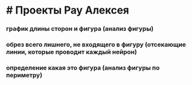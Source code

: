 # # Проекты Рау Алексея
### график длины сторон и фигура (анализ фигуры)
### обрез всего лишнего, не входящего в фигуру (отсекающие линии, которые проводит каждый нейрон)
### определение какая это фигура (анализ фигуры по периметру)
